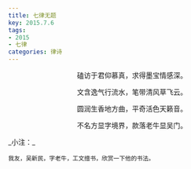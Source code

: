 ```yaml
---
title: 七律无题
key: 2015.7.6
tags: 
- 2015
- 七律
categories: 律诗
---
```


<p align="center">磕访于君仰慕真，求得墨宝情感深。
</p>
<p align="center">文含逸气行流水，笔带清风草飞云。
</p>
<p align="center">圆润生香地方曲，平奇活色天籁音。
</p>
<p align="center">不名方显字境界，款落老牛显吴门。
</p>
_小注：_

```
我友，吴新民，字老牛，工文擅书，欣赏一下他的书法。
```